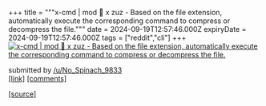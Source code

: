 +++
title = """x-cmd | mod 🧩 x zuz - Based on the file extension, automatically execute the corresponding command to compress or decompress the file."""
date = 2024-09-19T12:57:46.000Z
expiryDate = 2024-09-19T12:57:46.000Z
tags = ["reddit","cli"]
+++
[![x-cmd | mod 🧩 x zuz - Based on the file extension, automatically execute the corresponding command to compress or decompress the file.](https://external-preview.redd.it/azdwdTM5OGxqcnBkMYcOcmawoKJK7WyTq6jQfmuLd1nDCBCkLQDGY7sBOEIF.png?width=640&crop=smart&auto=webp&s=a4ca52ef4894c8d27baaf0fc39d67f2ecc5b8f01 "x-cmd | mod 🧩 x zuz - Based on the file extension, automatically execute the corresponding command to compress or decompress the file.")](https://www.reddit.com/r/commandline/comments/1fkk6z2/xcmd_mod_x_zuz_based_on_the_file_extension/)

submitted by [/u/No\_Spinach\_9833](https://www.reddit.com/user/No_Spinach_9833)  
[\[link\]](https://v.redd.it/4xjk098ljrpd1) [\[comments\]](https://www.reddit.com/r/commandline/comments/1fkk6z2/xcmd_mod_x_zuz_based_on_the_file_extension/)

[[source]](https://www.reddit.com/r/commandline/comments/1fkk6z2/xcmd_mod_x_zuz_based_on_the_file_extension/)

